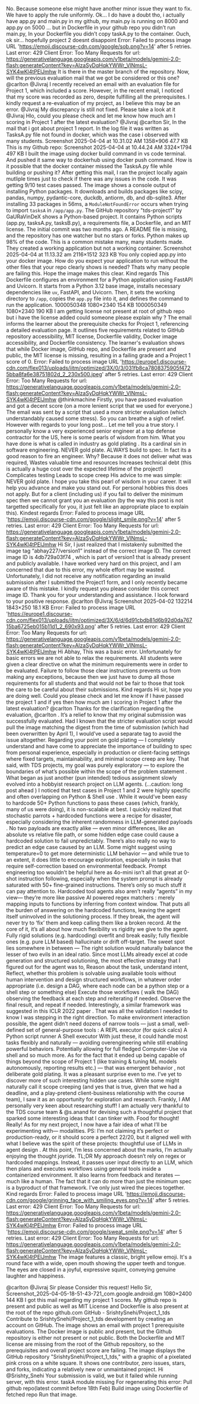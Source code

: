 No. Because someone else might have another minor issue they want to fix. We have to apply the rule uniformly.
Ok… I do have a doubt tho, i actually have app.py and main.py in my github, my main.py is running on 8000 and app.py on 5000 …
but in Dockerfile in your github repo you didn’t run main.py,
In your Dockerfile you didn’t copy taskA.py to the container.
Ouch, ok sir… hopefully project 2 doesnt disappoint
Error: Failed to process image URL 'https://emoji.discourse-cdn.com/google/sob.png?v=14' after 5 retries. Last error: 429 Client Error: Too Many Requests for url: https://generativelanguage.googleapis.com/v1beta/models/gemini-2.0-flash:generateContent?key=AIzaSyDqHqkYWWr_VlNmsL-SYK4wKl4tPElJmhw
It is there in the master branch of the repository. Now, will the previous evaluation mail that we got be considered or this one?
@carlton @Jivraj I recently received an email with an evaluation file for Project 1, which included a score. However, in the recent email, I noticed that my score was recorded as zero, despite fulfilling all the prerequisites. I kindly request a re-evaluation of my project, as I believe this may be an error.
@Jivraj My discrepancy is still not fixed. Please take a look at it
@Jivraj Hlo, could you please check and let me know how much am I scoring in Project 1 after the latest evaluation?
@Jivraj @carlton Sir, In the mail that i got about project 1 report. In the log file it was written as TasksA.py file not found in docker, which was the case i observed with many students. Screenshot 2025-04-04 at 10.31.02 AM 1358×906 47.7 KB This is my Github repo: Screenshot 2025-04-04 at 10.44.24 AM 3324×1794 497 KB I built the image using docker build command in vs code terminal. And pushed it same way to dockerhub using docker push command. How is it possible that the docker container missed the TasksA.py file while building or pushing it? After getting this mail, I ran the project locally again mutliple times just to check if there was any issues in the code. It was getting 9/10 test cases passed.
The image shows a console output of installing Python packages. It downloads and builds packages like scipy, pandas, numpy, pydantic-core, duckdb, antiorm, db, and db-sqlite3. After installing 33 packages in 56ms, a `ModuleNotFoundError` occurs when trying to import `tasksA` in `/app/app.py`.
The GitHub repository "tds-project1" by GaURaVinDeX shows a Python-based project.  It contains Python scripts (app.py, tasksA.py, tasksB.py), a requirements file, a Dockerfile, and an MIT license. The initial commit was two months ago. A README file is missing, and the repository has one watcher but no stars or forks.  Python makes up 98% of the code.
This is a common mistake many, many students made. They created a working application but not a working container. Screenshot 2025-04-04 at 11.13.32 am 2116×1512 323 KB You only copied app.py into your docker image. How do you expect your application to run without the other files that your repo clearly shows is needed? Thats why many people are failing this. Hope the image makes this clear. Kind regards
This Dockerfile configures an environment for a Python application using FastAPI and Uvicorn. It starts from a Python 3.12 base image, installs necessary dependencies like `uv`, FastAPI, and Uvicorn. Then, it sets the working directory to `/app`, copies the `app.py` file into it, and defines the command to run the application.
1000050348 1080×2340 154 KB 1000050349 1080×2340 190 KB I am getting license not present at root of github repo but i have the license added could someone please explain why ?
The email informs the learner about the prerequisite checks for Project 1, referencing a detailed evaluation page. It outlines five requirements related to GitHub repository accessibility, MIT license, Dockerfile validity, Docker image accessibility, and Dockerfile consistency. The learner's evaluation shows that while Docker image, GitHub repo, and Dockerfile are present and public, the MIT license is missing, resulting in a failing grade and a Project 1 score of 0.
Error: Failed to process image URL 'https://europe1.discourse-cdn.com/flex013/uploads/iitm/optimized/3X/0/3/031fb8ca7808375905f4725bba8fa6e38751802d_2_230x500.jpeg' after 5 retries. Last error: 429 Client Error: Too Many Requests for url: https://generativelanguage.googleapis.com/v1beta/models/gemini-2.0-flash:generateContent?key=AIzaSyDqHqkYWWr_VlNmsL-SYK4wKl4tPElJmhw
@thinkmachine Firstly, you have passed evaluation and got a decent score (on a more lenient script that we used for everyone.) The email was sent by a script that used a more stricter evaluation (which understandably caused some stress). So you can breathe a sigh of relief. However with regards to your long post… Let me tell you a true story. I personally know a very experienced senior engineer at a top defense contractor for the US, here is some pearls of wisdom from him. What you have done is what is called in industry as gold plating . Its a cardinal sin in software engineering. NEVER gold plate. ALWAYS build to spec. In fact its a good reason to fire an engineer. Why? Because it does not deliver what was required, Wastes valuable time and resources Increases technical debt (this is actually a huge cost over the expected lifetime of the project!) Complicates testing Leads to scope creep His advice to me was simple: NEVER gold plate. I hope you take this pearl of wisdom in your career. It will help you advance and make you stand out. For personal hobbies this does not apply. But for a client (including us) if you fail to deliver the minimum spec then we cannot grant you an evaluation (by the way this post is not targetted specifically for you, it just felt like an appropriate place to explain this). Kindest regards
Error: Failed to process image URL 'https://emoji.discourse-cdn.com/google/slight_smile.png?v=14' after 5 retries. Last error: 429 Client Error: Too Many Requests for url: https://generativelanguage.googleapis.com/v1beta/models/gemini-2.0-flash:generateContent?key=AIzaSyDqHqkYWWr_VlNmsL-SYK4wKl4tPElJmhw
Hi Sir, I just realized that I mistakenly submitted the image tag “abhay227/version1” instead of the correct image ID. The correct image ID is 4db729a03f74 , which is part of version1 that is already present and publicly available. I have worked very hard on this project, and I am concerned that due to this error, my whole effort may be wasted. Unfortunately, I did not receive any notification regarding an invalid submission after I submitted the Project1 form, and I only recently became aware of this mistake. I kindly request you please consider this correct image ID. Thank you for your understanding and assistance. I look forward to your positive response. @carlton @Jivraj Screenshot 2025-04-02 132214 1843×250 18.1 KB
Error: Failed to process image URL 'https://europe1.discourse-cdn.com/flex013/uploads/iitm/optimized/3X/6/d/6d91cbdb81d6b92d0da76715ba6725eb015b11d1_2_690x93.png' after 5 retries. Last error: 429 Client Error: Too Many Requests for url: https://generativelanguage.googleapis.com/v1beta/models/gemini-2.0-flash:generateContent?key=AIzaSyDqHqkYWWr_VlNmsL-SYK4wKl4tPElJmhw
Hi Abhay, This was a basic error. Unfortunately for basic errors we are not able to relax the requirements. All students were given a clear directive on what the minimum requirements were in order to be evaluated. Failure to follow those clear instructions prevents us from making any exceptions, because then we just have to dump all those requirements for all students and that would not be fair to those that took the care to be careful about their submissions. Kind regards
Hi sir, hope you are doing well. Could you please check and let me know if I have passed the project 1 and if yes then how much am I scoring in Project 1 after the latest evaluation? @carlton
Thanks for the clarification regarding the evaluation, @carlton . It’s a relief to know that my original submission was successfully evaluated. Had I known that the stricter evaluation script would pull the image matching the digest from the time of submission (which had been overwritten by April 1), I would’ve used a separate tag to avoid the issue altogether. Regarding your point on gold plating — I completely understand and have come to appreciate the importance of building to spec from personal experience, especially in production or client-facing settings where fixed targets, maintainability, and minimal scope creep are key. That said, with TDS projects, my goal was purely exploratory — to explore the boundaries of what’s possible within the scope of the problem statement . What began as just another (pun intended) tedious assignment slowly evolved into a hobbyist research project on LLM agents. (…caution: long post ahead ) I noticed that test cases in Project 1 and 2 were highly specific and often overlapping on Python & Shell use . While it would’ve been easy to hardcode 50+ Python functions to pass these cases (which, frankly, many of us were doing), it is non-scalable at best. I quickly realized that stochastic parrots + hardcoded functions were a recipe for disaster, especially considering the inherent randomness in LLM-generated payloads . No two payloads are exactly alike — even minor differences, like an absolute vs relative file path, or some hidden edge case could cause a hardcoded solution to fail unpredictably. There’s also really no way to predict an edge case caused by an LLM. Some might suggest using temperature=0 to get more deterministic LLM behavior — and while true to an extent, it does little to encourage exploration, especially in tasks that require self-correction based on environmental feedback. Prompt engineering too wouldn’t be helpful here as 4o-mini isn’t all that great at 0-shot instruction following, especially when the system prompt is already saturated with 50+ fine-grained instructions. There’s only so much stuff it can pay attention to. Hardcoded tool agents also aren’t really “agents” in my view— they’re more like passive AI powered regex matchers : merely mapping inputs to functions by inferring from context window. That puts all the burden of answering on the hardcoded functions, leaving the agent itself uninvolved in the solutioning process. If they break, the agent will never try to ‘fix’ them and keep calling them like a broken record. At the core of it, it’s all about how much flexibility vs rigidity we give to the agent. Fully rigid solutions (e.g. hardcoding) overfit and break easily; fully flexible ones (e.g. pure LLM based) hallucinate or drift off-target. The sweet spot lies somewhere in between — The right solution would naturally balance the lesser of two evils in an ideal ratio. Since most LLMs already excel at code generation and structured solutioning, the most effective strategy that I figured out for the agent was to, Reason about the task, understand intent, Reflect, whether this problem is solvable using available tools without human intervention and design structured workflows, in whatever order appropriate (i.e. design a DAG, where each node can be a python step or a shell step or something else) Execute those workflows ( walk the DAG) observing the feedback at each step and reiterating if needed. Observe the final result, and repeat if needed. Interestingly, a similar framework was suggested in this ICLR 2022 paper . That was all the validation I needed to know I was stepping in the right direction. To make environment interaction possible, the agent didn’t need dozens of narrow tools — just a small, well-defined set of general-purpose tools : A REPL executor (for quick calcs) A Python script runner A Shell executor With just these, it could handle most tasks flexibly and naturally — avoiding overengineering while still enabling powerful behaviors. Potentially allowing for full fledged Computer-Use via shell and so much more. As for the fact that it ended up being capable of things beyond the scope of Project 1 (like training & tuning ML models autonomously, reporting results etc.) — that was emergent behavior , not deliberate gold plating. It was a pleasant surprise even to me. I’ve yet to discover more of such interesting hidden use cases. While some might naturally call it scope creeping (and yes that is true, given that we had a deadline, and a play-pretend client-business relationship with the course team), I saw it as an opportunity for exploration and research. Frankly, I AM personally very keen about researching stuff! I am actually very thankful to the TDS course team & @s.anand for devising such a thoughtful project that sparked some interesting ideas that I can tinker with. Food for thought! Really! As for my next project, I now have a fair idea of what I’ll be experimenting with— modalities. PS: I’m not claiming it’s perfect or production-ready, or it should score a perfect 22/20, but it aligned well with what I believe was the spirit of these projects: thoughtful use of LLMs in agent design . At this point, I’m less concerned about the marks, I’m actually enjoying the thought joyride. TL;DR My approach doesn’t rely on regex or hardcoded mappings. Instead, it passes user input directly to an LLM, which then plans and executes workflows using general tools inside a containerized environment. It also learns from feedback and iterates — much like a human. The fact that it can do more than just the minimum spec is a byproduct of that framework. I’ve only just wired the pieces together. Kind regards
Error: Failed to process image URL 'https://emoji.discourse-cdn.com/google/grinning_face_with_smiling_eyes.png?v=14' after 5 retries. Last error: 429 Client Error: Too Many Requests for url: https://generativelanguage.googleapis.com/v1beta/models/gemini-2.0-flash:generateContent?key=AIzaSyDqHqkYWWr_VlNmsL-SYK4wKl4tPElJmhw
Error: Failed to process image URL 'https://emoji.discourse-cdn.com/google/sweat_smile.png?v=14' after 5 retries. Last error: 429 Client Error: Too Many Requests for url: https://generativelanguage.googleapis.com/v1beta/models/gemini-2.0-flash:generateContent?key=AIzaSyDqHqkYWWr_VlNmsL-SYK4wKl4tPElJmhw
The image features a classic, bright yellow emoji. It's a round face with a wide, open mouth showing the upper teeth and tongue. The eyes are closed in a joyful, expressive squint, conveying genuine laughter and happiness.

@carlton @Jivraj Sir please Consider this request!
Hello Sir, Screenshot_2025-04-05-18-51-43-721_com.google.android.gm 1080×2400 144 KB I got this mail regarding my project 1 scores. My github repo is present and public as well as MIT License and Dockerfile  is also present at the root of the repo github.com GitHub - SrishtySnehi/Project_1_tds Contribute to SrishtySnehi/Project_1_tds development by creating an account on GitHub.
The image shows an email with project 1 prerequisite evaluations. The Docker image is public and present, but the Github repository is either not present or not public. Both the Dockerfile and MIT license are missing from the root of the Github repository, so the prerequisites and overall project score are failing.
The image displays the GitHub repository "SrishtySnehi/Project_1_tds," with a graphic of a pixelated pink cross on a white square. It shows one contributor, zero issues, stars, and forks, indicating a relatively new or unmaintained project.
Hi @Srishty_Snehi Your submission is valid, we but it failed while running server, with this error. taskA module missing For regenerating this error: Pull github repo(latest commit before 18th Feb) Build image using Dockerfile of fetched repo Run that image.
